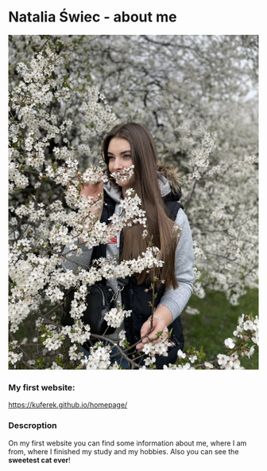 # Natalia Świec - about me

![Natalia Świec](https://github.com/kuferek/homepage/blob/main/images/Natalia.JPG?raw=true)
### My first website:

https://kuferek.github.io/homepage/

### Descroption 

On my first website you can find some information about me, where I am from, where I finished my study and my hobbies. Also you can see the **sweetest cat ever**! 
